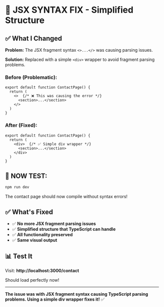 # 🔧 JSX SYNTAX FIX - Simplified Structure

## ✅ What I Changed

**Problem:** The JSX fragment syntax `<>...</>` was causing parsing issues.

**Solution:** Replaced with a simple `<div>` wrapper to avoid fragment parsing problems.

### Before (Problematic):
```tsx
export default function ContactPage() {
  return (
    <>  {/* ❌ This was causing the error */}
      <section>...</section>
    </>
  )
}
```

### After (Fixed):
```tsx
export default function ContactPage() {
  return (
    <div>  {/* ✅ Simple div wrapper */}
      <section>...</section>
    </div>
  )
}
```

## 🚀 NOW TEST:

```bash
npm run dev
```

The contact page should now compile without syntax errors!

## ✅ What's Fixed

- ✅ **No more JSX fragment parsing issues**
- ✅ **Simplified structure that TypeScript can handle**
- ✅ **All functionality preserved**
- ✅ **Same visual output**

## 📊 Test It

Visit: **http://localhost:3000/contact**

Should load perfectly now!

---

**The issue was with JSX fragment syntax causing TypeScript parsing problems. Using a simple div wrapper fixes it!** ✅

